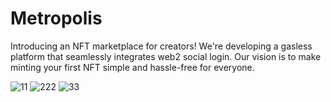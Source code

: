 # Metropolis
Introducing an NFT marketplace for creators! We're developing a gasless platform that seamlessly integrates web2 social login. Our vision is to make minting your first NFT simple and hassle-free for everyone.


![11](https://github.com/US3112/Metropolis/assets/134797077/4c135cec-9cc1-4be3-96eb-b0dea26b68ed)
![222](https://github.com/US3112/Metropolis/assets/134797077/7cafc01a-7a09-434c-badd-14a5ee2feb76)
![33](https://github.com/US3112/Metropolis/assets/134797077/d0d818cc-a644-44f0-beb5-1a44613afee3)
